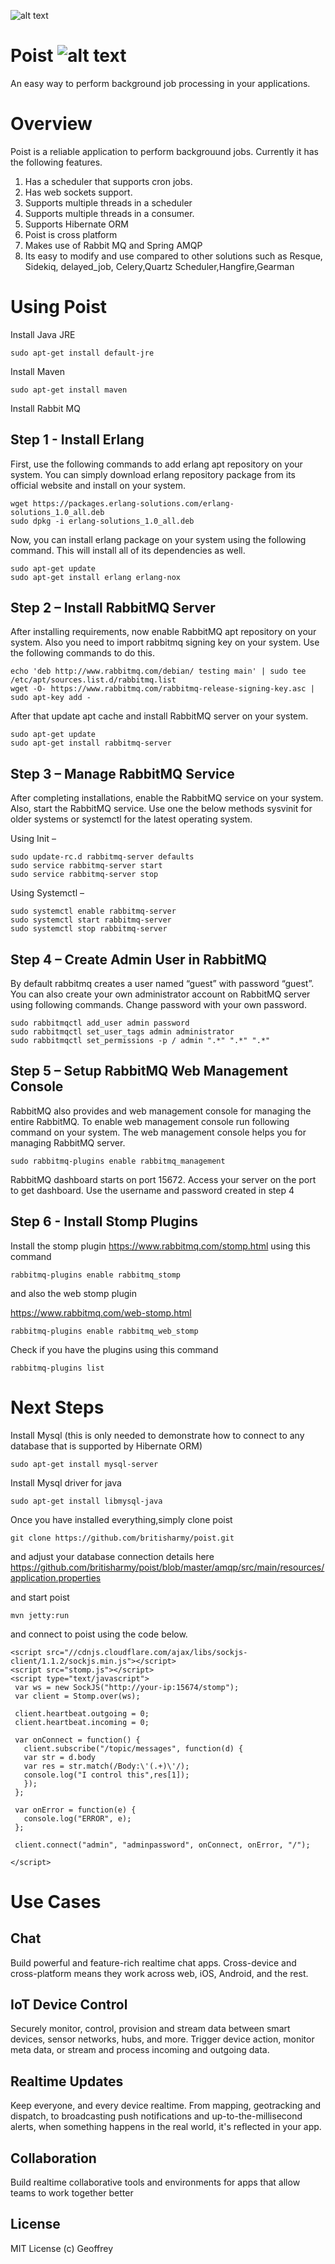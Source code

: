 ![alt text](https://github.com/britisharmy/poist/blob/master/poist.jpg)


# Poist ![alt text](https://travis-ci.org/britisharmy/poist.svg?branch=master)
An easy way to perform background job processing in your applications.

# Overview

Poist is a reliable application to perform backgrouund jobs. Currently it has the following features.

1. Has a scheduler that supports cron jobs.
2. Has web sockets support.
3. Supports multiple threads in a scheduler
4. Supports multiple threads in a consumer.
5. Supports Hibernate ORM
6. Poist is cross platform
7. Makes use of Rabbit MQ and Spring AMQP
8. Its easy to modify and use compared to other solutions such as Resque, Sidekiq, delayed_job, Celery,Quartz Scheduler,Hangfire,Gearman

# Using Poist

Install Java JRE 

```
sudo apt-get install default-jre
```

Install Maven

```
sudo apt-get install maven
```

Install Rabbit MQ

## Step 1 - Install Erlang

First, use the following commands to add erlang apt repository on your system. You can simply download erlang repository package from its official website and install on your system.

```
wget https://packages.erlang-solutions.com/erlang-solutions_1.0_all.deb
sudo dpkg -i erlang-solutions_1.0_all.deb
```
Now, you can install erlang package on your system using the following command. This will install all of its dependencies as well.

```
sudo apt-get update
sudo apt-get install erlang erlang-nox
```

## Step 2 – Install RabbitMQ Server

After installing requirements, now enable RabbitMQ apt repository on your system. Also you need to import rabbitmq signing key on your system. Use the following commands to do this.

```
echo 'deb http://www.rabbitmq.com/debian/ testing main' | sudo tee /etc/apt/sources.list.d/rabbitmq.list
wget -O- https://www.rabbitmq.com/rabbitmq-release-signing-key.asc | sudo apt-key add -
```

After that update apt cache and install RabbitMQ server on your system.

```
sudo apt-get update
sudo apt-get install rabbitmq-server
```

## Step 3 – Manage RabbitMQ Service

After completing installations, enable the RabbitMQ service on your system. Also, start the RabbitMQ service. Use one the below methods sysvinit for older systems or systemctl for the latest operating system.

Using Init –

```
sudo update-rc.d rabbitmq-server defaults
sudo service rabbitmq-server start
sudo service rabbitmq-server stop
```

Using Systemctl –

```
sudo systemctl enable rabbitmq-server
sudo systemctl start rabbitmq-server
sudo systemctl stop rabbitmq-server
```

## Step 4 – Create Admin User in RabbitMQ


By default rabbitmq creates a user named “guest” with password “guest”. You can also create your own administrator account on RabbitMQ server using following commands. Change password with your own password.

```
sudo rabbitmqctl add_user admin password 
sudo rabbitmqctl set_user_tags admin administrator
sudo rabbitmqctl set_permissions -p / admin ".*" ".*" ".*"
```

## Step 5 – Setup RabbitMQ Web Management Console


RabbitMQ also provides and web management console for managing the entire RabbitMQ. To enable web management console run following command on your system. The web management console helps you for managing RabbitMQ server.

```
sudo rabbitmq-plugins enable rabbitmq_management
```

RabbitMQ dashboard starts on port 15672. Access your server on the port to get dashboard. Use the username and password created in step 4

## Step 6 - Install Stomp Plugins

Install the stomp plugin https://www.rabbitmq.com/stomp.html using this command

```
rabbitmq-plugins enable rabbitmq_stomp
```

and also the web stomp plugin

https://www.rabbitmq.com/web-stomp.html

```
rabbitmq-plugins enable rabbitmq_web_stomp
```

Check if you have the plugins using this command

```
rabbitmq-plugins list
```

# Next Steps

Install Mysql (this is only needed to demonstrate how to connect to any database that is supported by Hibernate ORM)

```
sudo apt-get install mysql-server
```
Install Mysql driver for java

```
sudo apt-get install libmysql-java
```

Once you have installed everything,simply clone poist 

```
git clone https://github.com/britisharmy/poist.git
```

and adjust your database connection details here https://github.com/britisharmy/poist/blob/master/amqp/src/main/resources/application.properties


and start poist

```
mvn jetty:run
```

and connect to poist using the code below.

```
<script src="//cdnjs.cloudflare.com/ajax/libs/sockjs-client/1.1.2/sockjs.min.js"></script>
<script src="stomp.js"></script>
<script type="text/javascript">
 var ws = new SockJS("http://your-ip:15674/stomp");
 var client = Stomp.over(ws);
 
 client.heartbeat.outgoing = 0;
 client.heartbeat.incoming = 0;
 
 var onConnect = function() {
   client.subscribe("/topic/messages", function(d) {
   var str = d.body
   var res = str.match(/Body:\'(.+)\'/);
   console.log("I control this",res[1]);
   });
 };
 
 var onError = function(e) {
   console.log("ERROR", e);
 };
 
 client.connect("admin", "adminpassword", onConnect, onError, "/");
 
</script>
```


# Use Cases

## Chat

Build powerful and feature-rich realtime chat apps. Cross-device and cross-platform means they work across web, iOS, Android, and the rest.

## IoT Device Control

Securely monitor, control, provision and stream data between smart devices, sensor networks, hubs, and more. Trigger device action, monitor meta data, or stream and process incoming and outgoing data. 

## Realtime Updates

Keep everyone, and every device realtime. From mapping, geotracking and dispatch, to broadcasting push notifications and up-to-the-millisecond alerts, when something happens in the real world, it's reflected in your app.

## Collaboration

Build realtime collaborative tools and environments for apps that allow teams to work together better

## License

MIT License (c) Geoffrey 
